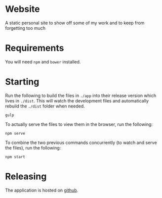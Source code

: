 # Website

A static personal site to show off some of my work and to keep from forgetting too much

# Requirements
You will need `npm` and `bower` installed.

# Starting

Run the following to build the files in `./app` into their release version which lives in `./dist`. This will watch the development files and automatically rebuild the `./dist` folder when needed.
```
gulp
```

To actually serve the files to view them in the browser, run the following:

```
npm serve
```

To combine the two previous commands concurrently (to watch and serve the files), run the following:

```
npm start
```

# Releasing

The application is hosted on [github](http://github.com).

